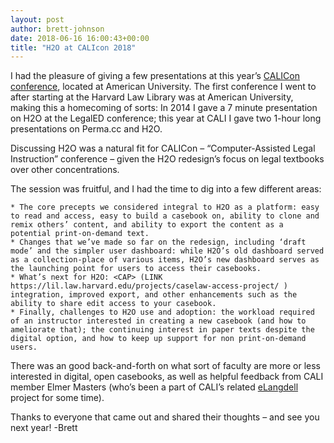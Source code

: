 ```yaml
---
layout: post
author: brett-johnson
date: 2018-06-16 16:00:43+00:00
title: "H2O at CALIcon 2018"
---
```


I had the pleasure of giving a few presentations at this year’s [CALICon conference](http://2018.calicon.org/), located at American University. The first conference I went to after starting at the Harvard Law Library was at American University, making this a homecoming of sorts: In 2014 I gave a 7 minute presentation on H2O at the LegalED conference; this year at CALI I gave two 1-hour long presentations on Perma.cc and H2O.

Discussing H2O was a natural fit for CALICon – “Computer-Assisted Legal Instruction” conference – given the H2O redesign’s focus on legal textbooks over other concentrations.

The session was fruitful, and I had the time to dig into a few different areas:

	* The core precepts we considered integral to H2O as a platform: easy to read and access, easy to build a casebook on, ability to clone and remix others’ content, and ability to export the content as a potential print-on-demand text.
	* Changes that we’ve made so far on the redesign, including ‘draft mode’ and the simpler user dashboard: while H2O’s old dashboard served as a collection-place of various items, H2O’s new dashboard serves as the launching point for users to access their casebooks. 
    * What’s next for H2O: <CAP> (LINK https://lil.law.harvard.edu/projects/caselaw-access-project/ ) integration, improved export, and other enhancements such as the ability to share edit access to your casebook.
    * Finally, challenges to H2O use and adoption: the workload required of an instructor interested in creating a new casebook (and how to ameliorate that); the continuing interest in paper texts despite the digital option, and how to keep up support for non print-on-demand users.

There was an good back-and-forth on what sort of faculty are more or less interested in digital, open casebooks, as well as helpful feedback from CALI member Elmer Masters (who’s been a part of CALI’s related [eLangdell](https://www.cali.org/elangdell/about) project for some time).

Thanks to everyone that came out and shared their thoughts – and see you next year! -Brett

 